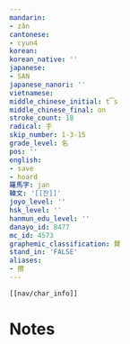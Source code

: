 ```yaml
---
mandarin:
- zǎn
cantonese:
- cyun4
korean:
korean_native: ''
japanese:
- SAN
japanese_nanori: ''
vietnamese:
middle_chinese_initial: t͡s
middle_chinese_final: ɑn
stroke_count: 18
radical: 手
skip_number: 1-3-15
grade_level: 名
pos: ''
english:
- save
- hoard
羅馬字: jan
韓文: '[[잔]]'
joyo_level: ''
hsk_level: ''
hanmun_edu_level: ''
danayo_id: 8477
mc_id: 4573
graphemic_classification: 賛
stand_in: 'FALSE'
aliases:
- 攢
---
```

```meta-bind-embed
[[nav/char_info]]
```

# Notes
